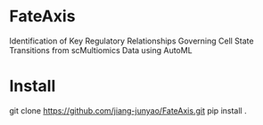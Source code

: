 # FateAxis
 Identification of Key Regulatory Relationships Governing Cell State Transitions from scMultiomics Data using AutoML

# Install
git clone https://github.com/jiang-junyao/FateAxis.git
pip install .
